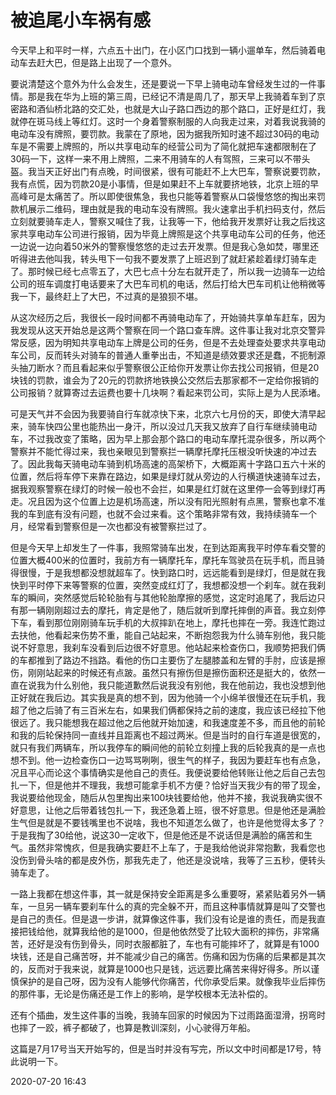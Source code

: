 # 被追尾小车祸有感

今天早上和平时一样，六点五十出门，在小区门口找到一辆小遛单车，然后骑着电动车去赶大巴，但是路上出现了一个意外。

要说清楚这个意外为什么会发生，还是要说一下早上骑电动车曾经发生过的一件事情。那是我在华为上班的第三周，已经记不清是周几了，那天早上我骑着车到了京密路和酒仙桥北路的交汇处，也就是大山子路口西边的那个路口，正好是红灯，我就停在斑马线上等红灯。这时一个身着警察制服的人向我走过来，对着我说我骑的电动车没有牌照，要罚款。我蒙在了原地，因为据我所知时速不超过30码的电动车是不需要上牌照的，所以共享电动车的经营公司为了简化就把车速都限制在了30码一下，这样一来不用上牌照，二来不用骑车的人有驾照，三来可以不带头盔。我当天正好出门有点晚，时间很紧，很有可能赶不上大巴车，警察说要罚款，我有点慌，因为罚款20是小事情，但是如果赶不上车就要挤地铁，北京上班的早高峰可是太痛苦了。所以即使很焦急，我也只能等着警察从口袋慢悠悠的掏出来罚款机展示二维码，理由就是我的电动车没有牌照。我火速拿出手机扫码支付，然后立刻就要骑车走人，警察又喊住了我，让我等一下，他给我开发票好让我之后找这家共享电动车公司进行报销，因为毕竟上牌照是这个共享电动车公司的任务，他还一边说一边向着50米外的警察慢悠悠的走过去开发票。但是我心急如焚，哪里还听得进去他叫我，转头甩下一句我不要发票了上班迟到了就赶紧趁着绿灯骑车走了。那时候已经七点零五了，大巴七点十分左右就开走了，所以我一边骑车一边给公司的班车调度打电话要来了大巴车司机的电话，然后打给大巴车司机让他稍微等我一下，最终赶上了大巴，不过真的是狼狈不堪。

从这次经历之后，我很长一段时间都不再骑电动车了，开始骑共享单车赶车，因为我发现从这天开始总是这两个警察在同一个路口查车牌。这件事让我对北京交警异常反感，因为明知共享电动车上牌是公司的任务，但是不去处理查处要求共享电动车公司，反而转头对骑车的普通人重拳出击，不知道是绩效要求还是蠢，不扼制源头抽刀断水？而且看起来似乎警察很公正给你开发票让你去找公司报销，但是20块钱的罚款，谁会为了20元的罚款挤地铁换公交然后去那家都不一定给你报销的公司报销？就算寄过去运费也要十几块啊？看起来罚公司，实际上是为人民添堵。

可是天气并不会因为我要骑自行车就凉快下来，北京六七月份的天，即使大清早起来，骑车快四公里也能热出一身汗，所以没过几天我又放弃了自行车继续骑电动车，不过我改变了策略，因为早上那会那个路口的电动车摩托混杂很多，所以两个警察并不能忙得过来，我也亲眼见到警察拦一辆摩托摩托压根没听快速的冲过去了。因此我每天骑电动车骑到机场高速的高架桥下，大概距离十字路口五六十米的位置，然后将车停下来靠在路边，如果是绿灯就从旁边的人行横道快速骑车过去，据我观察警察在绿灯的时候一般也不会拦，如果是红灯就在这里停一会等到绿灯再走。况且因为这个位置上边是机场高速，所以没有阳光照射有点黑，警察也拿不准我的车到底有没有问题，也就不会过来看。这个策略非常有效，我持续骑车一个月，经常看到警察但是一次也都没有被警察拦过了。

但是今天早上却发生了一件事，我照常骑车出发，在到达距离我平时停车看交警的位置大概400米的位置时，我前方有一辆摩托车，摩托车驾驶员在玩手机，而且骑得很慢，于是我想都没想就超车了。快到路口时，远远能看到是绿灯，但是就在我快到平时停下来等警察的位置，突然变成红灯了，我想都没想一个刹车。就在我刹车的瞬间，突然感觉后轮轮胎有与其他轮胎摩擦的感觉，这定时追尾了，我后边只有那一辆刚刚超过去的摩托，肯定是他了，随后就听到摩托摔倒的声音。我立刻停下车，看到那位刚刚骑车玩手机的大叔摔趴在地上，摩托也摔在一旁。我连忙跑过去扶他，他看起来伤势不重，能自己站起来，不断抱怨我为什么骑车别他，我只能说不好意思，我刹车没看到后边很不好意思。他站起来检查伤口，我顺势把我们俩的车都推到了路边不挡路。看他的伤口主要伤了左腿膝盖和左臂的手肘，应该是擦伤，刚刚站起来的时候还有点跛。虽然只有擦伤但是擦伤面积还是挺大的，依然一直在说我为什么别他，我只能道歉然后说我没有别他，我在他前边，我也没想到他正好就在我后边。其实我是真的想不到，因为他骑一个小绵羊很慢还在玩手机，我超了他之后骑了有三百米左右，如果我们俩都保持之前的速度，我应该已经拉下他很远了。我只能想我在超过他之后他就开始加速，和我速度差不多，而且他的前轮和我的后轮保持同一直线并且距离也不超过两米。但是当时的自行车道是很宽的，就只有我们两辆车，所以我停车的瞬间他的前轮立刻撞上我的后轮我真的是一点也想不到。他一边检查伤口一边骂骂咧咧，很生气的样子，我因为要赶车也有点急，况且平心而论这个事情确实是他自己的责任。我便说要给他转账让他之后自己去包扎一下，但是他并不理我，我想可能拿手机不方便？恰好当天我少有的带了现金，我说要给他现金，随后从包里掏出来100块钱要给他，他并不接，我说我确实很不好意思，让他之后带着钱包扎一下，我还急着上班，很不好意思。但是他还是满脸生气但是就是不要钱嘴里也不说啥，我也不知道怎么做了，也许是他觉得太多了？于是我掏了30给他，说这30一定收下，但是他还是不说话但是满脸的痛苦和生气。虽然非常愧疚，但是我确实要赶不上车了，于是我给他说非常抱歉，我看您也没伤到骨头啥的都是皮外伤，那我先走了，他还是没说啥，我等了三五秒，便转头骑车走了。

一路上我都在想这件事，其一就是保持安全距离是多么重要呀，紧紧贴着另外一辆车，一旦另一辆车要刹车什么的真的完全躲不开，而且这种事情就算是叫了交警也是自己的责任。但是退一步讲，就算像这件事，我们没有论是谁的责任，而是我直接把钱给他，就算我给他的是1000，但是他依然受了比较大面积的摔伤，非常痛苦，还好是没有伤到骨头，同时衣服都脏了，车也有可能摔坏了，就算是有1000块钱，还是自己痛苦呀，并不能减少自己的痛苦。伤痛和因为伤痛的后果都是其次的，反而对于我来说，就算是1000也只是钱，远远要比痛苦来得好得多。所以谨慎保护的是自己呀，因为没有人能够代你痛苦，代你承受后果。就像我毕业后摔伤的那件事，无论是伤痛还是工作上的影响，是学校根本无法补偿的。

还有个插曲，发生这件事的当晚，我骑车回家的时候因为下过雨路面湿滑，拐弯时也摔了一跤，裤子都破了，也算是教训深刻，小心驶得万年船。

这篇是7月17号当天开始写的，但是当时并没有写完，所以文中时间都是17号，特此说明一下。

2020-07-20 16:43
